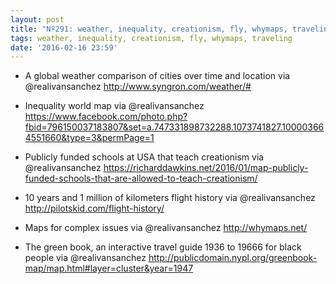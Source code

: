 ```yaml
---
layout: post
title: "Nº291: weather, inequality, creationism, fly, whymaps, traveling"
tags: weather, inequality, creationism, fly, whymaps, traveling
date: '2016-02-16 23:59'
---
```


* A global weather comparison of cities over time and location via @realivansanchez
  http://www.syngron.com/weather/#

* Inequality world map via @realivansanchez
  https://www.facebook.com/photo.php?fbid=796150037183807&set=a.747331898732288.1073741827.100003664551660&type=3&permPage=1

* Publicly funded schools at USA that teach creationism via @realivansanchez
  https://richarddawkins.net/2016/01/map-publicly-funded-schools-that-are-allowed-to-teach-creationism/

* 10 years and 1 million of kilometers flight history via @realivansanchez
  http://pilotskid.com/flight-history/

* Maps for complex issues via @realivansanchez
  http://whymaps.net/

* The green book, an interactive travel guide 1936 to 19666 for black people via @realivansanchez
  http://publicdomain.nypl.org/greenbook-map/map.html#layer=cluster&year=1947

